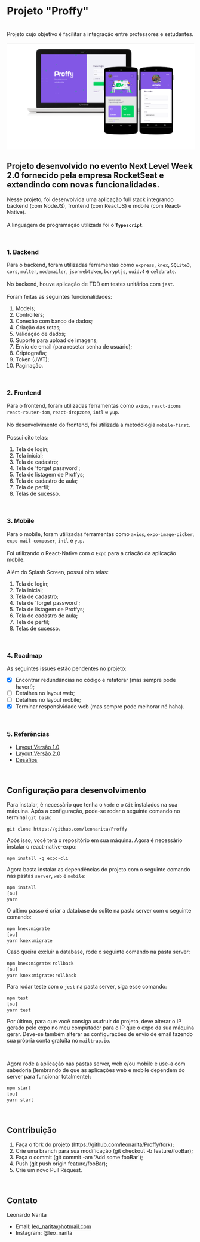 # Projeto "Proffy"

<br>
Projeto cujo objetivo é facilitar a integração entre professores e estudantes.
<br>
<br>
<img src="/.github/photo.png">
<br>

## Projeto desenvolvido no evento Next Level Week 2.0 fornecido pela empresa RocketSeat e extendindo com novas funcionalidades.

Nesse projeto, foi desenvolvida uma aplicação full stack integrando backend (com NodeJS), frontend (com ReactJS) e mobile (com React-Native). 
<br>
<br>
A linguagem de programação utilizada foi o **`Typescript`**.

<br>

### 1. Backend

Para o backend, foram utilizadas ferramentas como `express`, `knex`, `SQLite3`, `cors`, `multer`, `nodemailer`, `jsonwebtoken`, `bcryptjs`, `uuidv4` e `celebrate`. 
<br>
<br>
No backend, houve aplicação de TDD em testes unitários com `jest`.
<br>
<br>
Foram feitas as seguintes funcionalidades:
  01. Models;
  02. Controllers;
  03. Conexão com banco de dados;
  04. Criação das rotas;
  05. Validação de dados; 
  06. Suporte para upload de imagens;
  07. Envio de email (para resetar senha de usuário);
  08. Criptografia;
  09. Token (JWT);
  10. Paginação.

<br>

### 2. Frontend

Para o frontend, foram utilizadas ferramentas como `axios`, `react-icons` `react-router-dom`, `react-dropzone`, `intl` e `yup`. 
<br>
<br>
No desenvolvimento do frontend, foi utilizada a metodologia `mobile-first`.
<br>
<br>
Possui oito telas: 
  1. Tela de login;
  2. Tela inicial;
  3. Tela de cadastro;
  4. Tela de 'forget password';
  5. Tela de listagem de Proffys;
  6. Tela de cadastro de aula;
  7. Tela de perfil;
  8. Telas de sucesso.

<br>

### 3. Mobile

Para o mobile, foram utilizadas ferramentas como `axios`, `expo-image-picker`, `expo-mail-composer`, `intl` e `yup`. 
<br>
<br>
Foi utilizando o React-Native com o `Expo` para a criação da aplicação mobile.
<br>
<br>
Além do Splash Screen, possui oito telas: 
  1. Tela de login;
  2. Tela inicial;
  3. Tela de cadastro;
  4. Tela de 'forget password';
  5. Tela de listagem de Proffys;
  6. Tela de cadastro de aula;
  7. Tela de perfil;
  8. Telas de sucesso.
  
<br>

### 4. Roadmap

As seguintes issues estão pendentes no projeto: 

- [x] Encontrar redundâncias no código e refatorar (mas sempre pode haver!);
- [ ] Detalhes no layout web;
- [ ] Detalhes no layout mobile;
- [x] Terminar responsividade web (mas sempre pode melhorar né haha).

<br>

### 5. Referências

- [Layout Versão 1.0](https://www.notion.so/Layout-Proffy-3d5f45f54ec54ef9b2103565b7cce4e1)
- [Layout Versão 2.0](https://www.notion.so/Layout-dos-desafios-Proffy-b65b509655194c02b3b4c9d4c74b78b4)
- [Desafios](https://www.notion.so/Vers-o-2-0-Proffy-eefca1b981694cd0a895613bc6235970)

<br>

## Configuração para desenvolvimento

Para instalar, é necessário que tenha o `Node` e o `Git` instalados na sua máquina. Após a configuração, pode-se rodar o seguinte comando no terminal `git bash`:

```
git clone https://github.com/leonarita/Proffy
```

Após isso, você terá o repositório em sua máquina. Agora é necessário instalar o react-native-expo:

```
npm install -g expo-cli
```

Agora basta instalar as dependências do projeto com o seguinte comando nas pastas `server`, `web` e `mobile`:

```
npm install         
[ou]        
yarn
```

O ultimo passo é criar a database do sqlite na pasta server com o seguinte comando:

```
npm knex:migrate
[ou]
yarn knex:migrate
```

Caso queira excluir a database, rode o seguinte comando na pasta server:

```
npm knex:migrate:rollback
[ou]
yarn knex:migrate:rollback
```

Para rodar teste com o `jest` na pasta server, siga esse comando:

```
npm test
[ou]
yarn test
```

Por último, para que você consiga usufruir do projeto, deve alterar o IP gerado pelo expo no meu computador para o IP que o expo da sua máquina gerar. Deve-se também alterar as configurações de envio de email fazendo sua própria conta gratuíta no `mailtrap.io`.

<br>

Agora rode a aplicação nas pastas server, web e/ou mobile e use-a com sabedoria (lembrando de que as aplicações web e mobile dependem do server para funcionar totalmente):

```
npm start
[ou]
yarn start
```

<br>

## Contribuição

1. Faça o fork do projeto (https://github.com/leonarita/Proffy/fork);
2. Crie uma branch para sua modificação (git checkout -b feature/fooBar);
3. Faça o commit (git commit -am 'Add some fooBar');
4. Push (git push origin feature/fooBar);
5. Crie um novo Pull Request.

<br>

## Contato

Leonardo Narita 
- Email: leo_narita@hotmail.com
- Instagram: @leo_narita


<!--
- socket.io, socket.io-client
- mongoose, mongoose-paginate
- typeorm, date-fns
- react-native-maps, expo-location
- Styled-Components
- Prettier, ESLint, EditorConfig
-->


